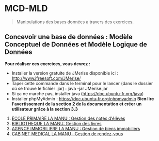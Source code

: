 # MCD-MLD

> Manipulations des bases données à travers des exercices.  

## Concevoir une base de données : Modèle Conceptuel de Données et Modèle Logique de Données

**Pour réaliser ces exercices, vous devrez :**

- Installer la version gratuite de JMerise disponible ici : http://www.jfreesoft.com/JMerise/
- Taper cette commande dans le terminal pour le lancer (dans le dossier où se trouve le fichier .jar) : java -jar JMerise.jar
- Si ça ne marche pas, installer java (https://doc.ubuntu-fr.org/java)
- Installer phpMyAdmin : https://doc.ubuntu-fr.org/phpmyadmin 
**Bien lire l'avertissement de la section 2 de la documentation et créer un utilisateur grâce à la section 3.3**

1. [ECOLE PRIMAIRE LA MANU : Gestion des notes d'élèves](https://github.com/La-Manu/Exercices-MCD/tree/master/school "Lien")
2. [BIBLIOTHEQUE LA MANU: Gestion des livres](https://github.com/La-Manu/Exercices-MCD/tree/master/library "Lien")
3. [AGENCE IMMOBILIERE LA MANU : Gestion de biens immobiliers](https://github.com/La-Manu/Exercices-MCD/tree/master/agency "Lien")
4. [CABINET MEDICAL LA MANU : Gestion de rendez-vous](https://github.com/La-Manu/Exercices-MCD/tree/master/medical "Lien")
